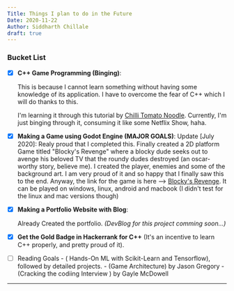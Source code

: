 ```yaml
---
Title: Things I plan to do in the Future
Date: 2020-11-22
Author: Siddharth Chillale
draft: true
---
```

###  Bucket List 

* [x]   **C++ Game Programming (Binging)**:

    This is because I cannot learn something without having some knowledge of its application. I have to overcome the fear of C++ which I will do thanks to this.

    I'm learning it through this tutorial by [Chilli Tomato Noodle](https://www.youtube.com/watch?v=PwuIEMUFUnQ&list=PLqCJpWy5FohcehaXlCIt8sVBHBFFRVWsx&index=1). Currently, I'm just binging through it, consuming it like some Netflix Show, haha. 


* [x]   **Making a Game using Godot Engine (MAJOR GOALS)**:
    Update [July 2020]: Realy proud that I completed this. Finally created a 2D platform Game titled "Blocky's Revenge" where a blocky dude seeks out to avenge his beloved TV that the roundy dudes destroyed (an oscar-worthy story, believe me). I created the player, enemies and some of the background art. I am very proud of it and so happy that I finally saw this to the end. Anyway, the link for the game is here --> [Blocky's Revenge](https://siddharthchillale.itch.io/blockys-revenge). It can be played on windows, linux, android and macbook (I didn't test for the linux and mac versions though)

* [x]   **Making a Portfolio Website with Blog**:

    Already Created the portfolio. *(DevBlog for this project comming soon...)*

* [x]   **Get the Gold Badge in Hackerrank for C++** (It's an incentive to learn C++ properly, and pretty proud of it).

* [ ]   Reading Goals
        - ( Hands-On ML with Scikit-Learn and Tensorflow), followed by detailed projects.
        - (Game Architecture) by Jason Gregory
        - (Cracking the codiing Interview ) by Gayle McDowell

---


